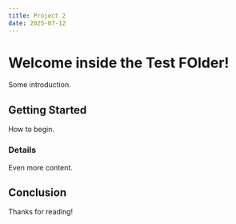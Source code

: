 ```yaml
---
title: Project 2
date: 2025-07-12
---
```


# Welcome inside the Test FOlder!

Some introduction.

## Getting Started

How to begin.

### Details

Even more content.

## Conclusion

Thanks for reading!
